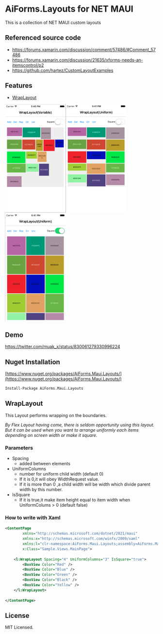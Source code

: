 # AiForms.Layouts for NET MAUI

This is a collection of NET MAUI custom layouts

## Referenced source code

* https://forums.xamarin.com/discussion/comment/57486/#Comment_57486
* https://forums.xamarin.com/discussion/21635/xforms-needs-an-itemscontrol/p2
* https://github.com/hartez/CustomLayoutExamples

## Features

* [WrapLayout](#wraplayout)

<img src="images/1.png" width=200 /><img src="images/2.png" width=200 /><img src="images/3.png" width=200 />

## Demo

https://twitter.com/muak_x/status/830061279330996224

## Nuget Installation

[https://www.nuget.org/packages/AiForms.Maui.Layouts/](https://www.nuget.org/packages/AiForms.Maui.Layouts/)

```bash
Install-Package AiForms.Maui.Layouts
```


## WrapLayout

This Layout performs wrapping on the boundaries.

_By Flex Layout having come, there is seldom opportunity using this layout. But it can be used when you want to arrange uniformly each items depending on screen width or make it square._

### Parameters

* Spacing
    * added between elements
* UniformColumns
    * number for uniform child width (default 0)
    * If it is 0,it will obey WidthRequest value.
    * If it is more than 0 ,a child width will be  width which divide parent width by this number.
* IsSquare
    * If it is true,it make item height equal to item width when UniformColums > 0 (default false)

### How to write with Xaml

```xml
<ContentPage
		xmlns="http://schemas.microsoft.com/dotnet/2021/maui"
		xmlns:x="http://schemas.microsoft.com/winfx/2009/xaml"
		xmlns:l="clr-namespace:AiForms.Maui.Layouts;assembly=AiForms.Maui.Layouts"
		x:Class="Sample.Views.MainPage">

    <l:WrapLayout Spacing="4" UniformColumns="3" IsSquare="true">
    	<BoxView Color="Red" />
        <BoxView Color="Blue" />
        <BoxView Color="Green" />
        <BoxView Color="Black" />
        <BoxView Color="Yellow" />
    </l:WrapLayout>

</ContentPage>
```


## License

MIT Licensed.
